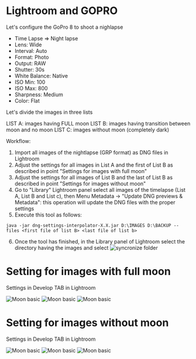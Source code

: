 # Lightroom and GOPRO


Let's configure the GoPro 8 to shoot a nighlapse

* Time Lapse => Night lapse
* Lens: Wide
* Interval: Auto
* Format: Photo
* Output: RAW
* Shutter: 30s
* White Balance: Native
* ISO Min: 100
* ISO Max: 800
* Sharpness: Medium
* Color: Flat


Let's divide the images in three lists

LIST A: images having FULL moon
LIST B: images having transition between moon and no moon
LIST C: images without moon (completely dark)

Workflow:

1) Import all images of the nightlapse (GRP format) as DNG files in Lightroom
2) Adjust the settings for all images in List A and the first of List B  as described in point "Settings for images with full moon" 
3) Adjust the settings for all images of List B and the last of List B as described in point "Settings for images without moon"
4) Go to  "Library" Lightroom panel select all images of the timelapse (List A, List B and List c), then Menu Metadata -> "Update DNG previews & Metadata": this operation will update the DNG files with the proper settings
5) Execute this tool as follows:

`java -jar dng-settings-interpolator-X.X.jar D:\IMAGES D:\BACKUP -- files <first file of list B> <last file of list b>`

6) Once the tool has finished, in the Library panel of Lightroom select the directory having the images and select 
 ![syncronize folder](images/syncronizeFolder.jpg)







# Setting for images with full moon



Settings in Develop TAB in Lightroom

![Moon basic](images//basic_full_moon.jpg) ![Moon basic](images//detail_full_moon.jpg)  ![Moon basic](images/tone_curve_full_moon.jpg)








# Setting for images without  moon

Settings in Develop TAB in Lightroom

![Moon basic](images//basic_no_moon.jpg) ![Moon basic](images//detail_no_moon.jpg)  ![Moon basic](images/tone_curve_no_moon.jpg)
